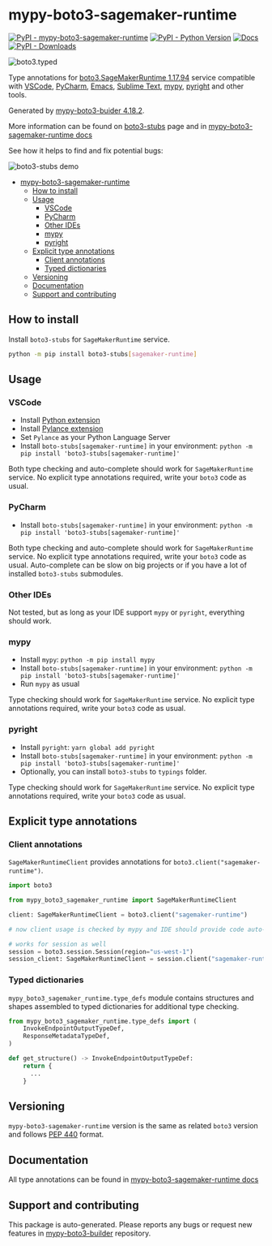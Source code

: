 <a id="mypy-boto3-sagemaker-runtime"></a>

# mypy-boto3-sagemaker-runtime

[![PyPI - mypy-boto3-sagemaker-runtime](https://img.shields.io/pypi/v/mypy-boto3-sagemaker-runtime.svg?color=blue)](https://pypi.org/project/mypy-boto3-sagemaker-runtime)
[![PyPI - Python Version](https://img.shields.io/pypi/pyversions/mypy-boto3-sagemaker-runtime.svg?color=blue)](https://pypi.org/project/mypy-boto3-sagemaker-runtime)
[![Docs](https://img.shields.io/readthedocs/mypy-boto3-builder.svg?color=blue)](https://mypy-boto3-builder.readthedocs.io/)
[![PyPI - Downloads](https://img.shields.io/pypi/dw/mypy-boto3-sagemaker-runtime?color=blue)](https://pypistats.org/packages/mypy-boto3-sagemaker-runtime)

![boto3.typed](https://github.com/vemel/mypy_boto3_builder/raw/master/logo.png)

Type annotations for
[boto3.SageMakerRuntime 1.17.94](https://boto3.amazonaws.com/v1/documentation/api/1.17.94/reference/services/sagemaker-runtime.html#SageMakerRuntime)
service compatible with [VSCode](https://code.visualstudio.com/),
[PyCharm](https://www.jetbrains.com/pycharm/),
[Emacs](https://www.gnu.org/software/emacs/),
[Sublime Text](https://www.sublimetext.com/),
[mypy](https://github.com/python/mypy),
[pyright](https://github.com/microsoft/pyright) and other tools.

Generated by
[mypy-boto3-buider 4.18.2](https://github.com/vemel/mypy_boto3_builder).

More information can be found on
[boto3-stubs](https://pypi.org/project/boto3-stubs/) page and in
[mypy-boto3-sagemaker-runtime docs](https://vemel.github.io/boto3_stubs_docs/mypy_boto3_sagemaker_runtime/)

See how it helps to find and fix potential bugs:

![boto3-stubs demo](https://github.com/vemel/mypy_boto3_builder/raw/master/demo.gif)

- [mypy-boto3-sagemaker-runtime](#mypy-boto3-sagemaker-runtime)
  - [How to install](#how-to-install)
  - [Usage](#usage)
    - [VSCode](#vscode)
    - [PyCharm](#pycharm)
    - [Other IDEs](#other-ides)
    - [mypy](#mypy)
    - [pyright](#pyright)
  - [Explicit type annotations](#explicit-type-annotations)
    - [Client annotations](#client-annotations)
    - [Typed dictionaries](#typed-dictionaries)
  - [Versioning](#versioning)
  - [Documentation](#documentation)
  - [Support and contributing](#support-and-contributing)

<a id="how-to-install"></a>

## How to install

Install `boto3-stubs` for `SageMakerRuntime` service.

```bash
python -m pip install boto3-stubs[sagemaker-runtime]
```

<a id="usage"></a>

## Usage

<a id="vscode"></a>

### VSCode

- Install
  [Python extension](https://marketplace.visualstudio.com/items?itemName=ms-python.python)
- Install
  [Pylance extension](https://marketplace.visualstudio.com/items?itemName=ms-python.vscode-pylance)
- Set `Pylance` as your Python Language Server
- Install `boto-stubs[sagemaker-runtime]` in your environment:
  `python -m pip install 'boto3-stubs[sagemaker-runtime]'`

Both type checking and auto-complete should work for `SageMakerRuntime`
service. No explicit type annotations required, write your `boto3` code as
usual.

<a id="pycharm"></a>

### PyCharm

- Install `boto-stubs[sagemaker-runtime]` in your environment:
  `python -m pip install 'boto3-stubs[sagemaker-runtime]'`

Both type checking and auto-complete should work for `SageMakerRuntime`
service. No explicit type annotations required, write your `boto3` code as
usual. Auto-complete can be slow on big projects or if you have a lot of
installed `boto3-stubs` submodules.

<a id="other-ides"></a>

### Other IDEs

Not tested, but as long as your IDE support `mypy` or `pyright`, everything
should work.

<a id="mypy"></a>

### mypy

- Install `mypy`: `python -m pip install mypy`
- Install `boto-stubs[sagemaker-runtime]` in your environment:
  `python -m pip install 'boto3-stubs[sagemaker-runtime]'`
- Run `mypy` as usual

Type checking should work for `SageMakerRuntime` service. No explicit type
annotations required, write your `boto3` code as usual.

<a id="pyright"></a>

### pyright

- Install `pyright`: `yarn global add pyright`
- Install `boto-stubs[sagemaker-runtime]` in your environment:
  `python -m pip install 'boto3-stubs[sagemaker-runtime]'`
- Optionally, you can install `boto3-stubs` to `typings` folder.

Type checking should work for `SageMakerRuntime` service. No explicit type
annotations required, write your `boto3` code as usual.

<a id="explicit-type-annotations"></a>

## Explicit type annotations

<a id="client-annotations"></a>

### Client annotations

`SageMakerRuntimeClient` provides annotations for
`boto3.client("sagemaker-runtime")`.

```python
import boto3

from mypy_boto3_sagemaker_runtime import SageMakerRuntimeClient

client: SageMakerRuntimeClient = boto3.client("sagemaker-runtime")

# now client usage is checked by mypy and IDE should provide code auto-complete

# works for session as well
session = boto3.session.Session(region="us-west-1")
session_client: SageMakerRuntimeClient = session.client("sagemaker-runtime")
```

<a id="typed-dictionaries"></a>

### Typed dictionaries

`mypy_boto3_sagemaker_runtime.type_defs` module contains structures and shapes
assembled to typed dictionaries for additional type checking.

```python
from mypy_boto3_sagemaker_runtime.type_defs import (
    InvokeEndpointOutputTypeDef,
    ResponseMetadataTypeDef,
)

def get_structure() -> InvokeEndpointOutputTypeDef:
    return {
      ...
    }
```

<a id="versioning"></a>

## Versioning

`mypy-boto3-sagemaker-runtime` version is the same as related `boto3` version
and follows [PEP 440](https://www.python.org/dev/peps/pep-0440/) format.

<a id="documentation"></a>

## Documentation

All type annotations can be found in
[mypy-boto3-sagemaker-runtime docs](https://vemel.github.io/boto3_stubs_docs/mypy_boto3_sagemaker_runtime/)

<a id="support-and-contributing"></a>

## Support and contributing

This package is auto-generated. Please reports any bugs or request new features
in [mypy-boto3-builder](https://github.com/vemel/mypy_boto3_builder/issues/)
repository.
